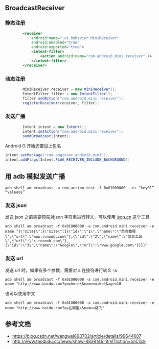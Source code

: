 ## BroadcastReceiver

### 静态注册

```xml
        <receiver
            android:name=".ui.behavior.MiniReceiver"
            android:enabled="true"
            android:exported="true">
            <intent-filter>
                <action android:name="com.android.mini.receiver" />
            </intent-filter>
        </receiver>
```

### 动态注册

```java
        MiniReceiver receiver = new MiniReceiver();
        IntentFilter filter = new IntentFilter();
        filter.addAction("com.android.mini.receiver");
        registerReceiver(receiver, filter);
```

### 发送广播

```java
        Intent intent = new Intent();
        intent.setAction("com.android.mini.receiver");
        sendBroadcast(intent);
```
Android O 开始还要加上包名

```java
intent.setPackage("com.engineer.android.mini");
intent.addFlags(Intent.FLAG_RECEIVER_INCLUDE_BACKGROUND);
```
## 用 adb 模拟发送广播

```shell
adb shell am broadcast -a com.action.test -f 0x01000000 --es “key01” “value01”
```

### 发送 json

发送 json 之前需要预先对json 字符串进行转义，可以使用 [json.cn](https://www.json.cn/json/jsonzip.html)
这个工具

```shell
adb shell am broadcast -f 0x01000000 -a com.android.mini.receiver -e name "{\"sites\":{\"site\":[{\"id\":\"1\",\"name\":\"菜鸟教程\",\"url\":\"www.runoob.com\"},{\"id\":\"2\",\"name\":\"菜鸟工具\",\"url\":\"c.runoob.com\"},{\"id\":\"3\",\"name\":\"Google\",\"url\":\"www.google.com\"}]}}"
```

### 发送 url

发送 url 时，如果有多个参数，需要对 `&` 连接符进行转义 `\&`

```shell
adb shell am broadcast -f 0x01000000 -a com.android.mini.receiver -e name "http://www.baidu.com?q=where\&name=mike\&age=18
```
也可以使用中文

```shell
adb shell am broadcast -f 0x01000000 -a com.android.mini.receiver -e name "http://www.baidu.com?q=在哪里\&name=路飞"
```



## 参考文档

- https://blog.csdn.net/wangwei890702/article/details/99644607
- http://www.taodudu.cc/news/show-4838146.html?action=onClick